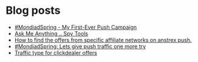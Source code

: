 # Blog posts
<!-- BLOG-POST-LIST:START -->
- [#MondiadSpring - My First-Ever Push Campaign](https://afflift.com/f/threads/mondiadspring-my-first-ever-push-campaign.10463/)
- [Ask Me Anything .. Spy Tools](https://afflift.com/f/threads/ask-me-anything-spy-tools.9343/)
- [How to find the offers from specific affiliate networks on anstrex push.](https://afflift.com/f/threads/how-to-find-the-offers-from-specific-affiliate-networks-on-anstrex-push.10492/)
- [#MondiadSpring: Lets give push traffic one more try](https://afflift.com/f/threads/mondiadspring-lets-give-push-traffic-one-more-try.10483/)
- [Traffic type for clickdealer offers](https://afflift.com/f/threads/traffic-type-for-clickdealer-offers.10481/)
<!-- BLOG-POST-LIST:END -->
